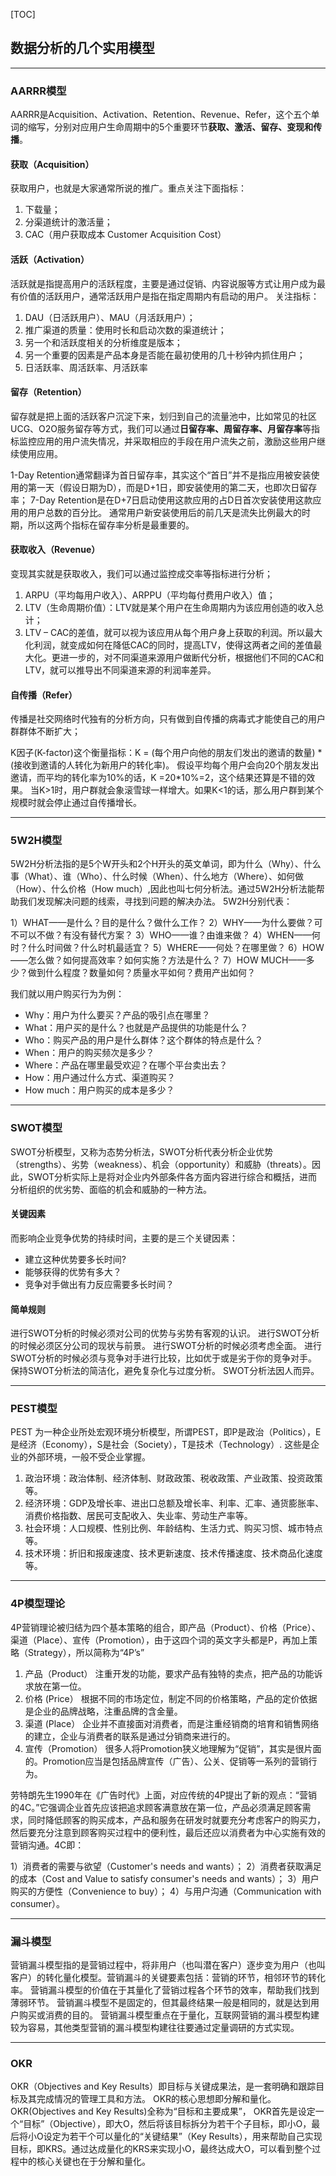 [TOC]


## 数据分析的几个实用模型

---

### AARRR模型
AARRR是Acquisition、Activation、Retention、Revenue、Refer，这个五个单词的缩写，分别对应用户生命周期中的5个重要环节**获取、激活、留存、变现和传播**。

#### 获取（Acquisition）
获取用户，也就是大家通常所说的推广。重点关注下面指标：
1. 下载量；
2. 分渠道统计的激活量；
3. CAC（用户获取成本 Customer Acquisition Cost）

#### 活跃（Activation）
活跃就是指提高用户的活跃程度，主要是通过促销、内容说服等方式让用户成为最有价值的活跃用户，通常活跃用户是指在指定周期内有启动的用户。
关注指标：
1. DAU（日活跃用户）、MAU（月活跃用户）；
2. 推广渠道的质量：使用时长和启动次数的渠道统计；
3. 另一个和活跃度相关的分析维度是版本；
4. 另一个重要的因素是产品本身是否能在最初使用的几十秒钟内抓住用户；
5. 日活跃率、周活跃率、月活跃率

#### 留存（Retention）
留存就是把上面的活跃客户沉淀下来，划归到自己的流量池中，比如常见的社区UCG、O2O服务留存等方式，我们可以通过**日留存率、周留存率、月留存率**等指标监控应用的用户流失情况，并采取相应的手段在用户流失之前，激励这些用户继续使用应用。

1-Day Retention通常翻译为首日留存率，其实这个“首日”并不是指应用被安装使用的第一天（假设日期为D），而是D+1日，即安装使用的第二天，也即次日留存率；
7-Day Retention是在D+7日启动使用这款应用的占D日首次安装使用这款应用的用户总数的百分比。
通常用户新安装使用后的前几天是流失比例最大的时期，所以这两个指标在留存率分析是最重要的。

#### 获取收入（Revenue）
变现其实就是获取收入，我们可以通过监控成交率等指标进行分析；

1. ARPU（平均每用户收入）、ARPPU（平均每付费用户收入）值；
2. LTV（生命周期价值）：LTV就是某个用户在生命周期内为该应用创造的收入总计；
3. LTV – CAC的差值，就可以视为该应用从每个用户身上获取的利润。所以最大化利润，就变成如何在降低CAC的同时，提高LTV，使得这两者之间的差值最大化。更进一步的，对不同渠道来源用户做断代分析，根据他们不同的CAC和LTV，就可以推导出不同渠道来源的利润率差异。



#### 自传播（Refer）
传播是社交网络时代独有的分析方向，只有做到自传播的病毒式才能使自己的用户群群体不断扩大；

K因子(K-factor)这个衡量指标：K = (每个用户向他的朋友们发出的邀请的数量) * (接收到邀请的人转化为新用户的转化率)。
假设平均每个用户会向20个朋友发出邀请，而平均的转化率为10%的话，K =20*10%=2，这个结果还算是不错的效果。
当K>1时，用户群就会象滚雪球一样增大。如果K<1的话，那么用户群到某个规模时就会停止通过自传播增长。


--- 

### 5W2H模型

5W2H分析法指的是5个W开头和2个H开头的英文单词，即为什么（Why）、什么事（What）、谁（Who）、什么时候（When）、什么地方（Where）、如何做（How）、什么价格（How much）,因此也叫七何分析法。通过5W2H分析法能帮助我们发现解决问题的线索，寻找到问题的解决办法。
5W2H分别代表：

1）WHAT——是什么？目的是什么？做什么工作？
2）WHY——为什么要做？可不可以不做？有没有替代方案？
3）WHO——谁？由谁来做？
4）WHEN——何时？什么时间做？什么时机最适宜？
5）WHERE——何处？在哪里做？
6）HOW ——怎么做？如何提高效率？如何实施？方法是什么？
7）HOW MUCH——多少？做到什么程度？数量如何？质量水平如何？费用产出如何？

我们就以用户购买行为为例：

- Why：用户为什么要买？产品的吸引点在哪里？
- What：用户买的是什么？也就是产品提供的功能是什么？
- Who：购买产品的用户是什么群体？这个群体的特点是什么？
- When：用户的购买频次是多少？
- Where：产品在哪里最受欢迎？在哪个平台卖出去？
- How：用户通过什么方式、渠道购买？
- How much：用户购买的成本是多少？

--- 
### SWOT模型

SWOT分析模型，又称为态势分析法，SWOT分析代表分析企业优势（strengths）、劣势（weakness）、机会（opportunity）和威胁（threats）。因此，SWOT分析实际上是将对企业内外部条件各方面内容进行综合和概括，进而分析组织的优劣势、面临的机会和威胁的一种方法。

#### 关键因素
而影响企业竞争优势的持续时间，主要的是三个关键因素：
- 建立这种优势要多长时间?
- 能够获得的优势有多大？
- 竞争对手做出有力反应需要多长时间？

#### 简单规则
进行SWOT分析的时候必须对公司的优势与劣势有客观的认识。
进行SWOT分析的时候必须区分公司的现状与前景。
进行SWOT分析的时候必须考虑全面。
进行SWOT分析的时候必须与竞争对手进行比较，比如优于或是劣于你的竞争对手。
保持SWOT分析法的简洁化，避免复杂化与过度分析。
SWOT分析法因人而异。

--- 
### PEST模型 
PEST 为一种企业所处宏观环境分析模型，所谓PEST，即P是政治（Politics），E是经济（Economy），S是社会（Society），T是技术（Technology）. 这些是企业的外部环境，一般不受企业掌握。


1. 政治环境：政治体制、经济体制、财政政策、税收政策、产业政策、投资政策等。
2. 经济环境：GDP及增长率、进出口总额及增长率、利率、汇率、通货膨胀率、消费价格指数、居民可支配收入、失业率、劳动生产率等。
3. 社会环境：人口规模、性别比例、年龄结构、生活力式、购买习惯、城市特点等。
4. 技术环境：折旧和报废速度、技术更新速度、技术传播速度、技术商品化速度等。

--- 
### 4P模型理论 
4P营销理论被归结为四个基本策略的组合，即产品（Product）、价格（Price）、渠道（Place）、宣传（Promotion），由于这四个词的英文字头都是P，再加上策略（Strategy），所以简称为“4P’s”

1. 产品（Product）
注重开发的功能，要求产品有独特的卖点，把产品的功能诉求放在第一位。
2. 价格 (Price）
根据不同的市场定位，制定不同的价格策略，产品的定价依据是企业的品牌战略，注重品牌的含金量。
3. 渠道 (Place）
企业并不直接面对消费者，而是注重经销商的培育和销售网络的建立，企业与消费者的联系是通过分销商来进行的。
4. 宣传（Promotion）
很多人将Promotion狭义地理解为“促销”，其实是很片面的。Promotion应当是包括品牌宣传（广告）、公关、促销等一系列的营销行为。

劳特朗先生1990年在《广告时代》上面，对应传统的4P提出了新的观点：“营销的4C。”它强调企业首先应该把追求顾客满意放在第一位，产品必须满足顾客需求，同时降低顾客的购买成本，产品和服务在研发时就要充分考虑客户的购买力，然后要充分注意到顾客购买过程中的便利性，最后还应以消费者为中心实施有效的营销沟通。4C即：

1）消费者的需要与欲望（Customer's needs and wants）；
2）消费者获取满足的成本（Cost and Value to satisfy consumer's needs and wants）；
3）用户购买的方便性（Convenience to buy）；
4）与用户沟通（Communication with consumer）。

---
### 漏斗模型

营销漏斗模型指的是营销过程中，将非用户（也叫潜在客户）逐步变为用户（也叫客户）的转化量化模型。营销漏斗的关键要素包括：营销的环节，相邻环节的转化率。
营销漏斗模型的价值在于其量化了营销过程各个环节的效率，帮助我们找到薄弱环节。
营销漏斗模型不是固定的，但其最终结果一般是相同的，就是达到用户购买或消费的目的。
营销漏斗模型重点在于量化，互联网营销的漏斗模型构建较为容易，其他类型营销的漏斗模型构建往往要通过定量调研的方式实现。

--- 
### OKR

OKR（Objectives and Key Results）即目标与关键成果法，是一套明确和跟踪目标及其完成情况的管理工具和方法。
OKR的核心思想即分解和量化。OKR(Objectives and Key Results)全称为“目标和主要成果”， OKR首先是设定一个“目标”（Objective），即大O，然后将该目标拆分为若干个子目标，即小O，最后将小O设定为若干个可以量化的“关键结果”（Key Results），用来帮助自己实现目标，即KRS。通过达成量化的KRS来实现小O，最终达成大O，可以看到整个过程中的核心关键也在于分解和量化。

